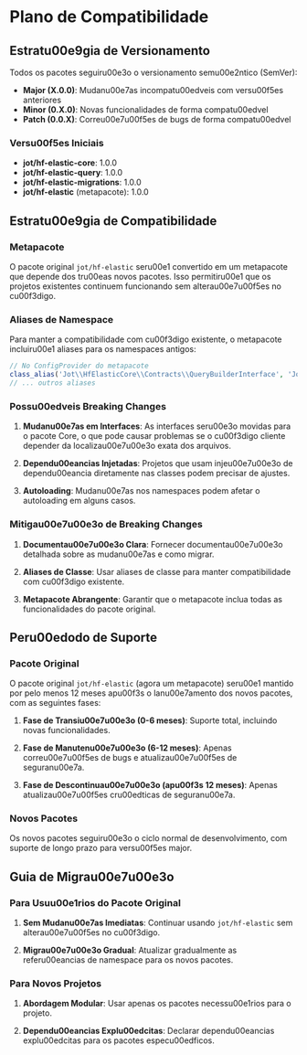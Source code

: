 # Plano de Compatibilidade

## Estratu00e9gia de Versionamento

Todos os pacotes seguiru00e3o o versionamento semu00e2ntico (SemVer):

- **Major (X.0.0)**: Mudanu00e7as incompatu00edveis com versu00f5es anteriores
- **Minor (0.X.0)**: Novas funcionalidades de forma compatu00edvel
- **Patch (0.0.X)**: Correu00e7u00f5es de bugs de forma compatu00edvel

### Versu00f5es Iniciais

- **jot/hf-elastic-core**: 1.0.0
- **jot/hf-elastic-query**: 1.0.0
- **jot/hf-elastic-migrations**: 1.0.0
- **jot/hf-elastic** (metapacote): 1.0.0

## Estratu00e9gia de Compatibilidade

### Metapacote

O pacote original `jot/hf-elastic` seru00e1 convertido em um metapacote que depende dos tru00eas novos pacotes. Isso permitiru00e1 que os projetos existentes continuem funcionando sem alterau00e7u00f5es no cu00f3digo.

### Aliases de Namespace

Para manter a compatibilidade com cu00f3digo existente, o metapacote incluiru00e1 aliases para os namespaces antigos:

```php
// No ConfigProvider do metapacote
class_alias('Jot\\HfElasticCore\\Contracts\\QueryBuilderInterface', 'Jot\\HfElastic\\Contracts\\QueryBuilderInterface');
// ... outros aliases
```

### Possu00edveis Breaking Changes

1. **Mudanu00e7as em Interfaces**: As interfaces seru00e3o movidas para o pacote Core, o que pode causar problemas se o cu00f3digo cliente depender da localizau00e7u00e3o exata dos arquivos.

2. **Dependu00eancias Injetadas**: Projetos que usam injeu00e7u00e3o de dependu00eancia diretamente nas classes podem precisar de ajustes.

3. **Autoloading**: Mudanu00e7as nos namespaces podem afetar o autoloading em alguns casos.

### Mitigau00e7u00e3o de Breaking Changes

1. **Documentau00e7u00e3o Clara**: Fornecer documentau00e7u00e3o detalhada sobre as mudanu00e7as e como migrar.

2. **Aliases de Classe**: Usar aliases de classe para manter compatibilidade com cu00f3digo existente.

3. **Metapacote Abrangente**: Garantir que o metapacote inclua todas as funcionalidades do pacote original.

## Peru00edodo de Suporte

### Pacote Original

O pacote original `jot/hf-elastic` (agora um metapacote) seru00e1 mantido por pelo menos 12 meses apu00f3s o lanu00e7amento dos novos pacotes, com as seguintes fases:

1. **Fase de Transiu00e7u00e3o (0-6 meses)**: Suporte total, incluindo novas funcionalidades.

2. **Fase de Manutenu00e7u00e3o (6-12 meses)**: Apenas correu00e7u00f5es de bugs e atualizau00e7u00f5es de seguranu00e7a.

3. **Fase de Descontinuau00e7u00e3o (apu00f3s 12 meses)**: Apenas atualizau00e7u00f5es cru00edticas de seguranu00e7a.

### Novos Pacotes

Os novos pacotes seguiru00e3o o ciclo normal de desenvolvimento, com suporte de longo prazo para versu00f5es major.

## Guia de Migrau00e7u00e3o

### Para Usuu00e1rios do Pacote Original

1. **Sem Mudanu00e7as Imediatas**: Continuar usando `jot/hf-elastic` sem alterau00e7u00f5es no cu00f3digo.

2. **Migrau00e7u00e3o Gradual**: Atualizar gradualmente as referu00eancias de namespace para os novos pacotes.

### Para Novos Projetos

1. **Abordagem Modular**: Usar apenas os pacotes necessu00e1rios para o projeto.

2. **Dependu00eancias Explu00edcitas**: Declarar dependu00eancias explu00edcitas para os pacotes especu00edficos.
